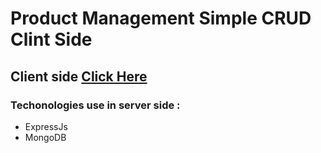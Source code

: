 

# Product Management Simple CRUD Clint Side

## Client side [Click Here](https://github.com/asaduzzaman599/simple-crud-client-side) 

### Techonologies use in server side :
- ExpressJs
- MongoDB
